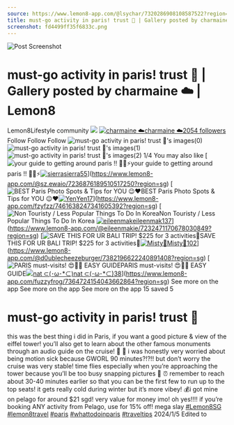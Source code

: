 ```yaml
---
source: https://www.lemon8-app.com/@lsychar/7320286908108587522?region=sg
title: must-go activity in paris! trust 🌟 | Gallery posted by charmaine ☁️ | Lemon8
screenshot: fd4499ff35f6833c.png
---
```



![Post Screenshot](fd4499ff35f6833c.png)
# must-go activity in paris! trust 🌟 | Gallery posted by charmaine ☁️ | Lemon8
[](https://www.lemon8-app.com/feed/foryou?region=sg)
Lemon8Lifestyle community
[](https://www.lemon8-app.com/search/sug?region=sg)![](https://lemon8.onelink.me/FMQw?pid=website_direct&af_force_dp=false&af_dp=snssdk2657%3A%2F%2Farticle_detail_page%3Fgroup_id%3D7320286908108587522%26pid%3Dwebsite_direct&retargeting=true&ab_version=73512074&af_web_dp=https%3A%2F%2Fplay.google.com%2Fstore%2Fapps%2Fdetails%3Fid%3Dcom.bd.nproject&amp_extra=%7B%22seo_page_id%22%3A%22200645884742055548%22%2C%22traffic_type%22%3A%22website_direct%22%2C%22web_id%22%3A%227481732815282193927%22%2C%22enter_position%22%3A%22smart_banner%22%2C%22enter_page_id%22%3A%227320286908108587522%22%2C%22enter_page_type%22%3A%22article%22%7D)
[![charmaine ☁️](https://p16-lemon8-sign-sg.tiktokcdn.com/user-avatar-alisg/89228718961a78db528a952e1904124d~tplv-sdweummd6v-shrink:120:0:q75.webp?lk3s=66c60501&source=feed_user&x-expires=1744588800&x-signature=Ll5%2F58Evd3N%2BnOfFtyn%2FH6Y1AeQ%3D)](https://www.lemon8-app.com/@lsychar?region=sg)[charmaine ☁️2054 followers](https://www.lemon8-app.com/@lsychar?region=sg)
Follow
Follow
Follow
![must-go activity in paris! trust 🌟's images\(0\)](https://p16-lemon8-sign-sg.tiktokcdn.com/tos-alisg-v-a3e477-sg/oIBsEAt8A1WSFAAbUPi4vCBkiJZv2wYEjiZIb~tplv-sdweummd6v-wap-logo-v1:QGxzeWNoYXI=:1080:0.webp?lk3s=66c60501&source=wap_large_logo_image&x-expires=1744588800&x-signature=e9KoXHEsNXesS%2F%2BxTUCD8Jcbm3w%3D)
![must-go activity in paris! trust 🌟's images\(1\)](https://p16-lemon8-sign-sg.tiktokcdn.com/tos-alisg-v-a3e477-sg/oUASx4UJGQE4atWeT2LAAf2FfJePWAGIICAI2W~tplv-sdweummd6v-wap-logo-v1:QGxzeWNoYXI=:1080:0.webp?lk3s=66c60501&source=wap_large_logo_image&x-expires=1744588800&x-signature=iwg0mVBlz1QNQjYs7AKY8pBZ1EA%3D)
![must-go activity in paris! trust 🌟's images\(2\)](https://p16-lemon8-sign-sg.tiktokcdn.com/tos-alisg-v-a3e477-sg/ocBA3u4AAiI8CJiWwZBSYkvjGb1ZAbtsPivEE~tplv-sdweummd6v-wap-logo-v1:QGxzeWNoYXI=:1080:0.webp?lk3s=66c60501&source=wap_large_logo_image&x-expires=1744588800&x-signature=gfvChopCRnq3E8CR0kwXblWxvEY%3D)
1/4
You may also like
[![your guide to getting around paris !! 😬🚌⚡️](https://p16-lemon8-sign-sg.tiktokcdn.com/tos-alisg-v-a3e477-sg/23ec4d779cd149108bfb57a5d7bf2ff7~tplv-sdweummd6v-shrink:640:0:q50.webp?lk3s=66c60501&source=seo_middle_feed_list&x-expires=1773532800&x-signature=yip1Mb7uo3aDVsfUzWCG3VjFUDs%3D)your guide to getting around paris !! 😬🚌⚡️[![sierra](https://p16-lemon8-sign-sg.tiktokcdn.com/user-avatar-alisg/03565c5539d7a4b1282bdd3d11473819~tplv-sdweummd6v-shrink:120:0:q75.jpeg?lk3s=66c60501&source=feed_user&x-expires=1744588800&x-signature=RFpvw3371iuAj8Awxwob7R8dAy4%3D)sierra55](https://www.lemon8-app.com/@sz.ewaio?region=sg)](https://www.lemon8-app.com/@sz.ewaio/7236876189510517250?region=sg)
[![BEST Paris Photo Spots & Tips for YOU 😉♥️](https://p16-lemon8-sign-sg.tiktokcdn.com/tos-alisg-v-a3e477-sg/ooP4eANi2QqfjkCBEgAoVIAxEEqzi2BqiqlBiC~tplv-sdweummd6v-shrink:640:0:q50.webp?lk3s=66c60501&source=seo_middle_feed_list&x-expires=1773532800&x-signature=NeAzg6Z4EoLeTXCfZwhHfMr%2Bhy0%3D)BEST Paris Photo Spots & Tips for YOU 😉♥️[![Yen](https://p16-lemon8-sign-sg.tiktokcdn.com/user-avatar-alisg/3575f5ed3dfdd7b3dd02fde0340ae9d8~tplv-sdweummd6v-shrink:120:0:q75.jpeg?lk3s=66c60501&source=feed_user&x-expires=1744588800&x-signature=ZJTRQBME4o6m3bma%2BX8HeJfxtPI%3D)Yen17](https://www.lemon8-app.com/fzyfzz?region=sg)](https://www.lemon8-app.com/fzyfzz/7461638247341605392?region=sg)
[![Non Touristy / Less Popular Things To Do In Korea ](https://p16-lemon8-sign-sg.tiktokcdn.com/tos-alisg-v-a3e477-sg/fa5a004db599423ea58f35e7fa2e4e23~tplv-sdweummd6v-shrink:640:0:q50.webp?lk3s=66c60501&source=seo_middle_feed_list&x-expires=1773532800&x-signature=vUAy2BQGM%2FhZgZKQMjjg8amTPmw%3D)Non Touristy / Less Popular Things To Do In Korea [![eileenmak](https://p16-lemon8-sign-sg.tiktokcdn.com/user-avatar-alisg/d2d1d2342cbcf93680b203ccf0848832~tplv-sdweummd6v-shrink:120:0:q75.jpeg?lk3s=66c60501&source=feed_user&x-expires=1744588800&x-signature=1PujkzntSFpnCEzmECpu%2FVJsjFI%3D)eileenmak137](https://www.lemon8-app.com/@eileenmakie?region=sg)](https://www.lemon8-app.com/@eileenmakie/7232471170678030849?region=sg)
[![SAVE THIS FOR UR BALI TRIP! $225 for 3 activities🥵](https://p16-lemon8-sign-sg.tiktokcdn.com/tos-alisg-v-a3e477-sg/osIAIgGeawoEE77bb05MBALYiADGeBADJf92yE~tplv-sdweummd6v-shrink:640:0:q50.webp?lk3s=66c60501&source=seo_middle_feed_list&x-expires=1773532800&x-signature=HQQRB9ptJf6y4DgwUbi616PSpIE%3D)SAVE THIS FOR UR BALI TRIP! $225 for 3 activities🥵[![Misty🌼](https://p16-lemon8-sign-sg.tiktokcdn.com/user-avatar-alisg/da630fa088a2501afd153550c466fc8e~tplv-sdweummd6v-shrink:120:0:q75.jpeg?lk3s=66c60501&source=feed_user&x-expires=1744588800&x-signature=vyPyRRJJllLn5rRgN0jVnUQFvmg%3D)Misty🌼102](https://www.lemon8-app.com/@d0ublecheezeburger?region=sg)](https://www.lemon8-app.com/@d0ublecheezeburger/7382196622240891408?region=sg)
[![PARIS must-visits! 😍📌✨ EASY GUIDE](https://p16-lemon8-sign-sg.tiktokcdn.com/tos-alisg-v-a3e477-sg/oAAbE9VEkAZiAABTTgAw4txszYwP0PdiABIjA~tplv-sdweummd6v-shrink:640:0:q50.webp?lk3s=66c60501&source=seo_middle_feed_list&x-expires=1773532800&x-signature=l%2B2O4ncdd94bW%2BDi2Ps8iYUwats%3D)PARIS must-visits! 😍📌✨ EASY GUIDE[![nat ⊂\(･ω･*⊂\)](https://p16-lemon8-sign-sg.tiktokcdn.com/user-avatar-alisg/3b62e4df79c5bcb21ed242655b1c5c0a~tplv-sdweummd6v-shrink:120:0:q75.jpeg?lk3s=66c60501&source=feed_user&x-expires=1744588800&x-signature=Bi9QAGukp0jxMCNanp%2FE%2Bj8Q7qk%3D)nat ⊂(･ω･*⊂)38](https://www.lemon8-app.com/fuzzyfrog?region=sg)](https://www.lemon8-app.com/fuzzyfrog/7364724154043662864?region=sg)
See more on the app
See more on the app
See more on the app
15 saved
5
# must-go activity in paris! trust 🌟
this was the best thing i did in Paris, if you want a good picture & view of the eiffel tower! you’ll also get to learn about the other famous monuments through an audio guide on the cruise! 🚢 
💭 i was honestly very worried about being motion sick because GWORL 90 minutes?!?!! but don’t worry the cruise was very stable! time flies especially when you’re approaching the tower because you’ll be too busy snapping pictures 🥰
⏰ remember to reach about 30-40 minutes earlier so that you can be the first few to run up to the top seats! it gets really cold during winter but it’s more vibey!
💰i got mine on pelago for around $21 sgd! very value for money imo! oh yes!!!! if you’re booking ANY activity from Pelago, use <PELCHAR15> for 15% off! mega slay 
[#Lemon8SG](https://www.lemon8-app.com/topic/7072348837645451266?region=sg) [#lemon8travel](https://www.lemon8-app.com/topic/7198471913272885253?region=sg) [#paris](https://www.lemon8-app.com/topic/7199953620581695493?region=sg) [#whattodoinparis](https://www.lemon8-app.com/topic/7219045017417990149?region=sg) [#traveltips](https://www.lemon8-app.com/topic/7195794094470250501?region=sg)
2024/1/5 Edited to
#